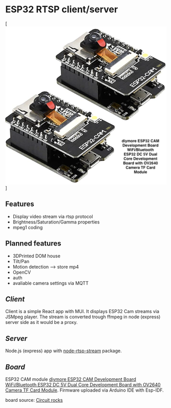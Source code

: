 # ESP32 RTSP client/server

[![N|Solid](https://github.com/Hufnagels/ESP32-RTSP/blob/master/assets/camera.png?raw=true)]
## Features
- Display video stream via rtsp protocol
- Brightness/Saturation/Gamma properties
- mpeg1 coding

## Planned features
- 3DPrinted DOM house
- Tilt/Pan
- Motion detection --> store mp4
- OpenCV
- auth
- avaliable camera settings via MQTT 

## _Client_
Client is a simple React app with MUI.
It displays ESP32 Cam streams via JSMpeg player.
The stream is converted trough ffmpeg in node  (express) server side as it would be a proxy.
## _Server_
Node.js (express) app with [node-rtsp-stream](https://github.com/kyriesent/node-rtsp-stream) package.
## _Board_
ESP32 CAM module [diymore ESP32 CAM Development Board WiFi/Bluetooth ESP32 DC 5V Dual Core Development Board with OV2640 Camera TF Card Module](https://www.amazon.de/-/en/gp/product/B08P1NMPLL/ref=ppx_od_dt_b_asin_title_s02?ie=UTF8&th=1). Firmware uploaded via Arduino IDE with Esp-IDF.

board source: [Circuit rocks](https://learn.circuit.rocks/esp32-cam-with-rtsp-video-streaming)

